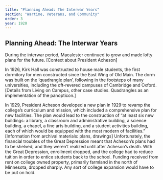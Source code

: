 ```yaml
---
title: "Planning Ahead: The Interwar Years"
section: "Wartime, Veterans, and Community"
order: 3
year: 1920
---
```

## Planning Ahead: The Interwar Years

During the interwar period, Macalester continued to grow and made lofty plans for the future. [Context about President Acheson]

In 1926, Kirk Hall was constructed to house male students, the first dormitory for men constructed since the East Wing of Old Main. The dorm was built on the ‘quadrangle plan’, following in the footsteps of many universities, including the oft-revered campuses of Cambridge and Oxford. [Details from Living on Campus, other case studies. Quadrangles as an implementation of the panopticon.]

In 1929, President Acheson developed a new plan in 1929 to revamp the college’s curriculum and mission, which included a comprehensive plan for new facilities. The plan would lead to the construction of “at least six new buildings: a library, a classroom and administrative building, a science building, a chapel, a fine arts building, and a student activities building, each of which would be equipped with the most modern of facilities.” [Information from archival materials: plans, drawings] Unfortunately, the financial troubles of the Great Depression meant that Acheson’s plans had to be shelved, and they weren’t realized until after Acheson’s death. With the Great Depression, enrollment dropped, and the college had to reduce tuition in order to entice students back to the school. Funding received from rent on college owned property, primarily farmland in the north of Minnesota, dropped sharply. Any sort of college expansion would have to be put on hold.

